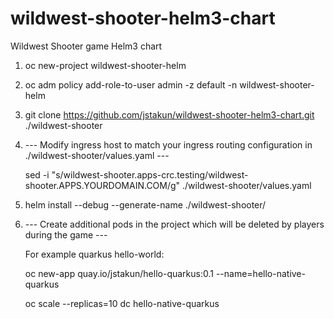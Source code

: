 # wildwest-shooter-helm3-chart
Wildwest Shooter game Helm3 chart

1. oc new-project wildwest-shooter-helm

2. oc adm policy add-role-to-user admin -z default -n wildwest-shooter-helm

3. git clone https://github.com/jstakun/wildwest-shooter-helm3-chart.git ./wildwest-shooter

4. --- Modify ingress host to match your ingress routing configuration in ./wildwest-shooter/values.yaml ---

	sed -i "s/wildwest-shooter.apps-crc.testing/wildwest-shooter.APPS.YOURDOMAIN.COM/g" ./wildwest-shooter/values.yaml

5. helm install --debug --generate-name ./wildwest-shooter/

6. --- Create additional pods in the project which will be deleted by players during the game ---

	For example quarkus hello-world:

	oc new-app quay.io/jstakun/hello-quarkus:0.1 --name=hello-native-quarkus

	oc scale --replicas=10 dc hello-native-quarkus

